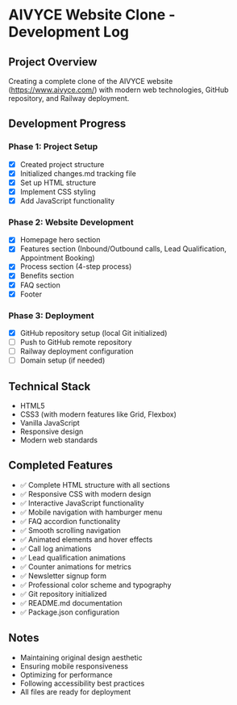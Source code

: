 # AIVYCE Website Clone - Development Log

## Project Overview
Creating a complete clone of the AIVYCE website (https://www.aivyce.com/) with modern web technologies, GitHub repository, and Railway deployment.

## Development Progress

### Phase 1: Project Setup
- [x] Created project structure
- [x] Initialized changes.md tracking file
- [x] Set up HTML structure
- [x] Implement CSS styling
- [x] Add JavaScript functionality

### Phase 2: Website Development
- [x] Homepage hero section
- [x] Features section (Inbound/Outbound calls, Lead Qualification, Appointment Booking)
- [x] Process section (4-step process)
- [x] Benefits section
- [x] FAQ section
- [x] Footer

### Phase 3: Deployment
- [x] GitHub repository setup (local Git initialized)
- [ ] Push to GitHub remote repository
- [ ] Railway deployment configuration
- [ ] Domain setup (if needed)

## Technical Stack
- HTML5
- CSS3 (with modern features like Grid, Flexbox)
- Vanilla JavaScript
- Responsive design
- Modern web standards

## Completed Features
- ✅ Complete HTML structure with all sections
- ✅ Responsive CSS with modern design
- ✅ Interactive JavaScript functionality
- ✅ Mobile navigation with hamburger menu
- ✅ FAQ accordion functionality
- ✅ Smooth scrolling navigation
- ✅ Animated elements and hover effects
- ✅ Call log animations
- ✅ Lead qualification animations
- ✅ Counter animations for metrics
- ✅ Newsletter signup form
- ✅ Professional color scheme and typography
- ✅ Git repository initialized
- ✅ README.md documentation
- ✅ Package.json configuration

## Notes
- Maintaining original design aesthetic
- Ensuring mobile responsiveness
- Optimizing for performance
- Following accessibility best practices
- All files are ready for deployment
